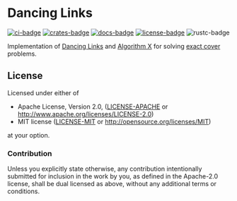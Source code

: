 # Dancing Links

[![ci-badge]][ci-url]
[![crates-badge]][crates-url]
[![docs-badge]][docs-url]
[![license-badge]][license]
![rustc-badge]

[ci-badge]: https://github.com/declanvk/dancing-links/workflows/CI/badge.svg
[ci-url]: https://github.com/declanvk/dancing-links/actions?query=workflow%3ACI
[crates-badge]: https://img.shields.io/crates/v/dancing-links.svg
[crates-url]: https://crates.io/crates/dancing-links
[docs-badge]: https://docs.rs/dancing-links/badge.svg
[docs-url]: https://docs.rs/dancing-links
[license-badge]: https://img.shields.io/badge/license-Apache--2.0%20OR%20MIT-blue.svg
[license]: #license
[rustc-badge]: https://img.shields.io/badge/rustc-1.44+-lightgray.svg

Implementation of [Dancing Links](https://en.wikipedia.org/wiki/Dancing_Links) and [Algorithm X](https://en.wikipedia.org/wiki/Knuth%27s_Algorithm_X) for solving [exact cover](https://en.wikipedia.org/wiki/Exact_cover) problems.

## License

Licensed under either of

* Apache License, Version 2.0, ([LICENSE-APACHE](LICENSE-APACHE) or <http://www.apache.org/licenses/LICENSE-2.0>)
* MIT license ([LICENSE-MIT](LICENSE-MIT) or <http://opensource.org/licenses/MIT>)

at your option.

### Contribution

Unless you explicitly state otherwise, any contribution intentionally submitted for inclusion in the work by you, as defined in the Apache-2.0 license, shall be dual licensed as above, without any additional terms or conditions.

